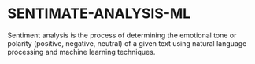 # SENTIMATE-ANALYSIS-ML
Sentiment analysis is the process of determining the emotional tone or polarity (positive, negative, neutral) of a given text using natural language processing and machine learning techniques.
